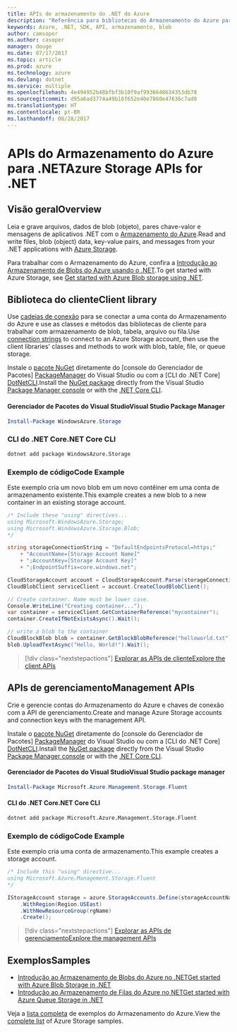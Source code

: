 ```yaml
---
title: APIs de armazenamento do .NET do Azure
description: "Referência para bibliotecas do Armazenamento do Azure para .NET"
keywords: Azure, .NET, SDK, API, armazenamento, blob
author: camsoper
ms.author: casoper
manager: douge
ms.date: 07/17/2017
ms.topic: article
ms.prod: azure
ms.technology: azure
ms.devlang: dotnet
ms.service: multiple
ms.openlocfilehash: 4e494952b48bfbf3b10f9af9936648634353db78
ms.sourcegitcommit: d95a6ad3774a49b16f652e40e7860e47636c7ad0
ms.translationtype: HT
ms.contentlocale: pt-BR
ms.lasthandoff: 08/28/2017
---
```

# <a name="azure-storage-apis-for-net"></a><span data-ttu-id="77abb-104">APIs do Armazenamento do Azure para .NET</span><span class="sxs-lookup"><span data-stu-id="77abb-104">Azure Storage APIs for .NET</span></span>

## <a name="overview"></a><span data-ttu-id="77abb-105">Visão geral</span><span class="sxs-lookup"><span data-stu-id="77abb-105">Overview</span></span>

<span data-ttu-id="77abb-106">Leia e grave arquivos, dados de blob (objeto), pares chave-valor e mensagens de aplicativos .NET com o [Armazenamento do Azure](https://review.docs.microsoft.com/en-us/azure/storage/storage-introduction).</span><span class="sxs-lookup"><span data-stu-id="77abb-106">Read and write files, blob (object) data, key-value pairs, and messages from your .NET applications with [Azure Storage](https://review.docs.microsoft.com/en-us/azure/storage/storage-introduction).</span></span>

<span data-ttu-id="77abb-107">Para trabalhar com o Armazenamento do Azure, confira a [Introdução ao Armazenamento de Blobs do Azure usando o .NET](/azure/storage/storage-dotnet-how-to-use-blobs).</span><span class="sxs-lookup"><span data-stu-id="77abb-107">To get started with Azure Storage, see [Get started with Azure Blob storage using .NET](/azure/storage/storage-dotnet-how-to-use-blobs).</span></span>

## <a name="client-library"></a><span data-ttu-id="77abb-108">Biblioteca do cliente</span><span class="sxs-lookup"><span data-stu-id="77abb-108">Client library</span></span>

<span data-ttu-id="77abb-109">Use [cadeias de conexão](/azure/storage/storage-create-storage-account#manage-your-storage-account) para se conectar a uma conta do Armazenamento do Azure e use as classes e métodos das bibliotecas de cliente para trabalhar com armazenamento de blob, tabela, arquivo ou fila.</span><span class="sxs-lookup"><span data-stu-id="77abb-109">Use [connection strings](/azure/storage/storage-create-storage-account#manage-your-storage-account) to connect to an Azure Storage account, then use the client libraries' classes and methods to work with blob, table, file, or queue storage.</span></span>

<span data-ttu-id="77abb-110">Instale o [pacote NuGet](https://www.nuget.org/packages/WindowsAzure.Storage) diretamente do [console do Gerenciador de Pacotes] [ PackageManager] do Visual Studio ou com a [CLI do .NET Core] [DotNetCLI].</span><span class="sxs-lookup"><span data-stu-id="77abb-110">Install the [NuGet package](https://www.nuget.org/packages/WindowsAzure.Storage) directly from the Visual Studio [Package Manager console][PackageManager] or with the [.NET Core CLI][DotNetCLI].</span></span>

#### <a name="visual-studio-package-manager"></a><span data-ttu-id="77abb-111">Gerenciador de Pacotes do Visual Studio</span><span class="sxs-lookup"><span data-stu-id="77abb-111">Visual Studio Package Manager</span></span>

```powershell
Install-Package WindowsAzure.Storage
```

### <a name="net-core-cli"></a><span data-ttu-id="77abb-112">CLI do .NET Core</span><span class="sxs-lookup"><span data-stu-id="77abb-112">.NET Core CLI</span></span>

```bash
dotnet add package WindowsAzure.Storage
```

### <a name="code-example"></a><span data-ttu-id="77abb-113">Exemplo de código</span><span class="sxs-lookup"><span data-stu-id="77abb-113">Code Example</span></span>

<span data-ttu-id="77abb-114">Este exemplo cria um novo blob em um novo contêiner em uma conta de armazenamento existente.</span><span class="sxs-lookup"><span data-stu-id="77abb-114">This example creates a new blob to a new container in an existing storage account.</span></span>

```csharp
/* Include these "using" directives...
using Microsoft.WindowsAzure.Storage;
using Microsoft.WindowsAzure.Storage.Blob;
*/

string storageConnectionString = "DefaultEndpointsProtocol=https;"
    + "AccountName=[Storage Account Name]"
    + ";AccountKey=[Storage Account Key]"
    + ";EndpointSuffix=core.windows.net";

CloudStorageAccount account = CloudStorageAccount.Parse(storageConnectionString);
CloudBlobClient serviceClient = account.CreateCloudBlobClient();

// Create container. Name must be lower case.
Console.WriteLine("Creating container...");
var container = serviceClient.GetContainerReference("mycontainer");
container.CreateIfNotExistsAsync().Wait();

// write a blob to the container
CloudBlockBlob blob = container.GetBlockBlobReference("helloworld.txt");
blob.UploadTextAsync("Hello, World!").Wait();
```

> [!div class="nextstepactions"]
> [<span data-ttu-id="77abb-115">Explorar as APIs de cliente</span><span class="sxs-lookup"><span data-stu-id="77abb-115">Explore the client APIs</span></span>](/dotnet/api/overview/azure/storage/client)

## <a name="management-apis"></a><span data-ttu-id="77abb-116">APIs de gerenciamento</span><span class="sxs-lookup"><span data-stu-id="77abb-116">Management APIs</span></span>

<span data-ttu-id="77abb-117">Crie e gerencie contas do Armazenamento do Azure e chaves de conexão com a API de gerenciamento.</span><span class="sxs-lookup"><span data-stu-id="77abb-117">Create and manage Azure Storage accounts and connection keys with the management API.</span></span>

<span data-ttu-id="77abb-118">Instale o [pacote NuGet](https://www.nuget.org/packages/Microsoft.Azure.Management.Storage.Fluent) diretamente do [console do Gerenciador de Pacotes] [ PackageManager] do Visual Studio ou com a [CLI do .NET Core] [DotNetCLI].</span><span class="sxs-lookup"><span data-stu-id="77abb-118">Install the [NuGet package](https://www.nuget.org/packages/Microsoft.Azure.Management.Storage.Fluent) directly from the Visual Studio [Package Manager console][PackageManager] or with the [.NET Core CLI][DotNetCLI].</span></span>

#### <a name="visual-studio-package-manager"></a><span data-ttu-id="77abb-119">Gerenciador de Pacotes do Visual Studio</span><span class="sxs-lookup"><span data-stu-id="77abb-119">Visual Studio package manager</span></span>

```powershell
Install-Package Microsoft.Azure.Management.Storage.Fluent
```

#### <a name="net-core-cli"></a><span data-ttu-id="77abb-120">CLI do .NET Core</span><span class="sxs-lookup"><span data-stu-id="77abb-120">.NET Core CLI</span></span>

````bash
dotnet add package Microsoft.Azure.Management.Storage.Fluent
````

### <a name="code-example"></a><span data-ttu-id="77abb-121">Exemplo de código</span><span class="sxs-lookup"><span data-stu-id="77abb-121">Code Example</span></span>

<span data-ttu-id="77abb-122">Este exemplo cria uma conta de armazenamento.</span><span class="sxs-lookup"><span data-stu-id="77abb-122">This example creates a storage account.</span></span>

```csharp
/* Include this "using" directive...
using Microsoft.Azure.Management.Storage.Fluent
*/

IStorageAccount storage = azure.StorageAccounts.Define(storageAccountName)
    .WithRegion(Region.USEast)
    .WithNewResourceGroup(rgName)
    .Create();
```

> [!div class="nextstepactions"]
> [<span data-ttu-id="77abb-123">Explorar as APIs de gerenciamento</span><span class="sxs-lookup"><span data-stu-id="77abb-123">Explore the management APIs</span></span>](/dotnet/api/overview/azure/storage/management)

## <a name="samples"></a><span data-ttu-id="77abb-124">Exemplos</span><span class="sxs-lookup"><span data-stu-id="77abb-124">Samples</span></span>

* [<span data-ttu-id="77abb-125">Introdução ao Armazenamento de Blobs do Azure no .NET</span><span class="sxs-lookup"><span data-stu-id="77abb-125">Get started with Azure Blob Storage in .NET</span></span>](https://azure.microsoft.com/resources/samples/storage-blob-dotnet-getting-started/) 
* [<span data-ttu-id="77abb-126">Introdução ao Armazenamento de Filas do Azure no NET</span><span class="sxs-lookup"><span data-stu-id="77abb-126">Get started with Azure Queue Storage in .NET</span></span>](https://azure.microsoft.com/resources/samples/storage-queue-dotnet-getting-started/)

<span data-ttu-id="77abb-127">Veja a [lista completa](https://azure.microsoft.com/resources/samples/?platform=dotnet&term=storage) de exemplos do Armazenamento do Azure.</span><span class="sxs-lookup"><span data-stu-id="77abb-127">View the [complete list](https://azure.microsoft.com/resources/samples/?platform=dotnet&term=storage) of Azure Storage samples.</span></span>

[PackageManager]: https://docs.microsoft.com/nuget/tools/package-manager-console
[DotNetCLI]: https://docs.microsoft.com/en-us/dotnet/core/tools/dotnet-add-package